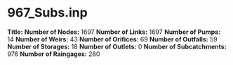 # 967_Subs.inp
**Title:** 
**Number of Nodes:** 1697
**Number of Links:** 1697
**Number of Pumps:** 14
**Number of Weirs:** 43
**Number of Orifices:** 69
**Number of Outfalls:** 59
**Number of Storages:** 18
**Number of Outlets:** 0
**Number of Subcatchments:** 976
**Number of Raingages:** 280
